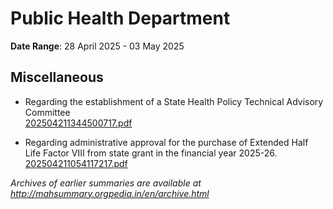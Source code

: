 # Public Health Department

**Date Range**: 28 April 2025 - 03 May 2025


## Miscellaneous
- Regarding the establishment of a State Health Policy Technical Advisory Committee\
  [202504211344500717.pdf](https://gr.maharashtra.gov.in/Site/Upload/Government%20Resolutions/English/202504211344500717.pdf)

- Regarding administrative approval for the purchase of Extended Half Life Factor VIII from state grant in the financial year 2025-26.\
  [202504211054117217.pdf](https://gr.maharashtra.gov.in/Site/Upload/Government%20Resolutions/English/202504211054117217.pdf)


*Archives of earlier summaries are available at http://mahsummary.orgpedia.in/en/archive.html*